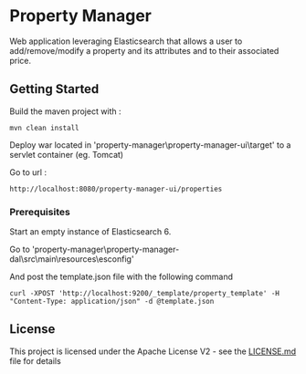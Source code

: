 # Property Manager

Web application leveraging Elasticsearch that allows a user to add/remove/modify a property and its attributes and to their associated price.

## Getting Started

Build the maven project with :

```
mvn clean install
```

Deploy war located in 'property-manager\property-manager-ui\target' to a servlet container (eg. Tomcat)

Go to url :

```
http://localhost:8080/property-manager-ui/properties
```

### Prerequisites

Start an empty instance of Elasticsearch 6.

Go to 'property-manager\property-manager-dal\src\main\resources\esconfig'

And post the template.json file with the following command

```
curl -XPOST 'http://localhost:9200/_template/property_template' -H
"Content-Type: application/json" -d @template.json
```

## License

This project is licensed under the Apache License V2 - see the [LICENSE.md](LICENSE.md) file for details
